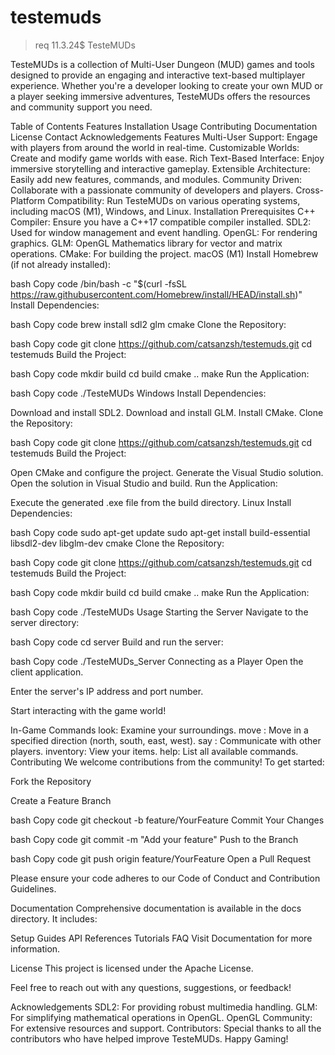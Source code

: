 # testemuds
> req 11.3.24$
TesteMUDs

TesteMUDs is a collection of Multi-User Dungeon (MUD) games and tools designed to provide an engaging and interactive text-based multiplayer experience. Whether you're a developer looking to create your own MUD or a player seeking immersive adventures, TesteMUDs offers the resources and community support you need.

Table of Contents
Features
Installation
Usage
Contributing
Documentation
License
Contact
Acknowledgements
Features
Multi-User Support: Engage with players from around the world in real-time.
Customizable Worlds: Create and modify game worlds with ease.
Rich Text-Based Interface: Enjoy immersive storytelling and interactive gameplay.
Extensible Architecture: Easily add new features, commands, and modules.
Community Driven: Collaborate with a passionate community of developers and players.
Cross-Platform Compatibility: Run TesteMUDs on various operating systems, including macOS (M1), Windows, and Linux.
Installation
Prerequisites
C++ Compiler: Ensure you have a C++17 compatible compiler installed.
SDL2: Used for window management and event handling.
OpenGL: For rendering graphics.
GLM: OpenGL Mathematics library for vector and matrix operations.
CMake: For building the project.
macOS (M1)
Install Homebrew (if not already installed):

bash
Copy code
/bin/bash -c "$(curl -fsSL https://raw.githubusercontent.com/Homebrew/install/HEAD/install.sh)"
Install Dependencies:

bash
Copy code
brew install sdl2 glm cmake
Clone the Repository:

bash
Copy code
git clone https://github.com/catsanzsh/testemuds.git
cd testemuds
Build the Project:

bash
Copy code
mkdir build
cd build
cmake ..
make
Run the Application:

bash
Copy code
./TesteMUDs
Windows
Install Dependencies:

Download and install SDL2.
Download and install GLM.
Install CMake.
Clone the Repository:

bash
Copy code
git clone https://github.com/catsanzsh/testemuds.git
cd testemuds
Build the Project:

Open CMake and configure the project.
Generate the Visual Studio solution.
Open the solution in Visual Studio and build.
Run the Application:

Execute the generated .exe file from the build directory.
Linux
Install Dependencies:

bash
Copy code
sudo apt-get update
sudo apt-get install build-essential libsdl2-dev libglm-dev cmake
Clone the Repository:

bash
Copy code
git clone https://github.com/catsanzsh/testemuds.git
cd testemuds
Build the Project:

bash
Copy code
mkdir build
cd build
cmake ..
make
Run the Application:

bash
Copy code
./TesteMUDs
Usage
Starting the Server
Navigate to the server directory:

bash
Copy code
cd server
Build and run the server:

bash
Copy code
./TesteMUDs_Server
Connecting as a Player
Open the client application.

Enter the server's IP address and port number.

Start interacting with the game world!

In-Game Commands
look: Examine your surroundings.
move <direction>: Move in a specified direction (north, south, east, west).
say <message>: Communicate with other players.
inventory: View your items.
help: List all available commands.
Contributing
We welcome contributions from the community! To get started:

Fork the Repository

Create a Feature Branch

bash
Copy code
git checkout -b feature/YourFeature
Commit Your Changes

bash
Copy code
git commit -m "Add your feature"
Push to the Branch

bash
Copy code
git push origin feature/YourFeature
Open a Pull Request

Please ensure your code adheres to our Code of Conduct and Contribution Guidelines.

Documentation
Comprehensive documentation is available in the docs directory. It includes:

Setup Guides
API References
Tutorials
FAQ
Visit Documentation for more information.

License
This project is licensed under the Apache License.
 
Feel free to reach out with any questions, suggestions, or feedback!

Acknowledgements
SDL2: For providing robust multimedia handling.
GLM: For simplifying mathematical operations in OpenGL.
OpenGL Community: For extensive resources and support.
Contributors: Special thanks to all the contributors who have helped improve TesteMUDs.
Happy Gaming!
